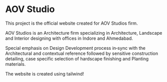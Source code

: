 # AOV Studio

This project is the official website created for AOV Studios firm.

AOV Studios is an Architecture firm specializing in Architecture, Landscape and Interior designing with offices in Indore and Ahmedabad.

Special emphasis on Design Development process in‐sync with the Architectural and contextual reference followed by sensitive construction detailing, case specific selection of hardscape finishing and Planting materials.

The website is created using tailwind!

